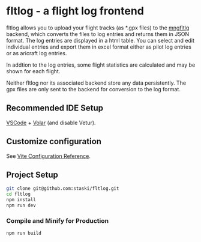 # fltlog - a flight log frontend

fltlog allows you to upload your flight tracks (as *.gpx files) to the [mngfltlg](mngfltlg) backend, which converts the files to log entries and returns them in JSON format. The log entries are displayed in a html table. You can select and edit individual entries and export them in excel format either as pilot log entries or as aricraft log entries.

In addtion to the log entries, some flight statistics are calculated and may be shown for each flight.

Neither fltlog nor its associated backend store any data persistently. The gpx files are only sent to the backend for conversion to the log format.


## Recommended IDE Setup

[VSCode](https://code.visualstudio.com/) + [Volar](https://marketplace.visualstudio.com/items?itemName=Vue.volar) (and disable Vetur).

## Customize configuration

See [Vite Configuration Reference](https://vitejs.dev/config/).

## Project Setup

```sh
git clone git@github.com:staski/fltlog.git
cd fltlog
npm install
npm run dev
```

    
### Compile and Minify for Production

```sh
npm run build
```
